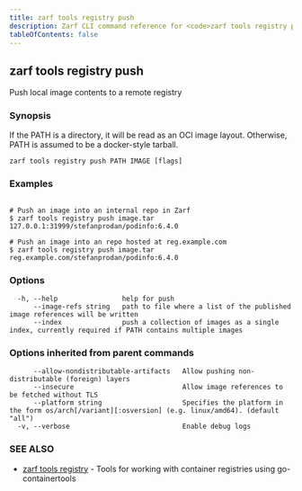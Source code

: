 ```yaml
---
title: zarf tools registry push
description: Zarf CLI command reference for <code>zarf tools registry push</code>.
tableOfContents: false
---
```


<!-- Page generated by Zarf; DO NOT EDIT -->

## zarf tools registry push

Push local image contents to a remote registry

### Synopsis

If the PATH is a directory, it will be read as an OCI image layout. Otherwise, PATH is assumed to be a docker-style tarball.

```
zarf tools registry push PATH IMAGE [flags]
```

### Examples

```

# Push an image into an internal repo in Zarf
$ zarf tools registry push image.tar 127.0.0.1:31999/stefanprodan/podinfo:6.4.0

# Push an image into an repo hosted at reg.example.com
$ zarf tools registry push image.tar reg.example.com/stefanprodan/podinfo:6.4.0

```

### Options

```
  -h, --help                help for push
      --image-refs string   path to file where a list of the published image references will be written
      --index               push a collection of images as a single index, currently required if PATH contains multiple images
```

### Options inherited from parent commands

```
      --allow-nondistributable-artifacts   Allow pushing non-distributable (foreign) layers
      --insecure                           Allow image references to be fetched without TLS
      --platform string                    Specifies the platform in the form os/arch[/variant][:osversion] (e.g. linux/amd64). (default "all")
  -v, --verbose                            Enable debug logs
```

### SEE ALSO

* [zarf tools registry](/commands/zarf_tools_registry/)	 - Tools for working with container registries using go-containertools

